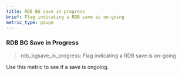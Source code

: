 ```yaml
---
title: RDB BG save in progress
brief: Flag indicating a RDB save is on-going
metric_type: gauge
---
```


### RDB BG Save in Progress

> rdb_bgsave_in_progress: Flag indicating a RDB save is on-going

Use this metric to see if a save is ongoing.
